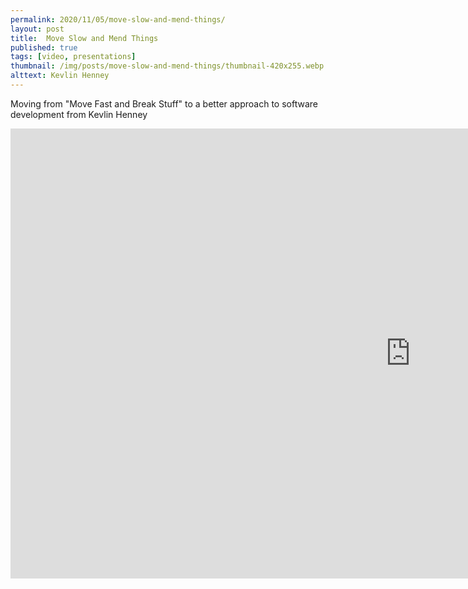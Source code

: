 ```yaml
---
permalink: 2020/11/05/move-slow-and-mend-things/
layout: post
title:  Move Slow and Mend Things
published: true
tags: [video, presentations]
thumbnail: /img/posts/move-slow-and-mend-things/thumbnail-420x255.webp
alttext: Kevlin Henney
--- 
```


Moving from "Move Fast and Break Stuff" to a better approach to software development from Kevlin Henney

<iframe width="1280" height="720" src="https://www.youtube.com/embed/1kklyq4XYpw" frameborder="0" allow="accelerometer; autoplay; clipboard-write; encrypted-media; gyroscope; picture-in-picture" allowfullscreen></iframe>
